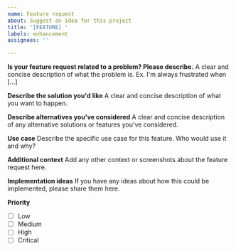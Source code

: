 ```yaml
---
name: Feature request
about: Suggest an idea for this project
title: '[FEATURE] '
labels: enhancement
assignees: ''

---
```


**Is your feature request related to a problem? Please describe.**
A clear and concise description of what the problem is. Ex. I'm always frustrated when [...]

**Describe the solution you'd like**
A clear and concise description of what you want to happen.

**Describe alternatives you've considered**
A clear and concise description of any alternative solutions or features you've considered.

**Use case**
Describe the specific use case for this feature. Who would use it and why?

**Additional context**
Add any other context or screenshots about the feature request here.

**Implementation ideas**
If you have any ideas about how this could be implemented, please share them here.

**Priority**
- [ ] Low
- [ ] Medium
- [ ] High
- [ ] Critical
